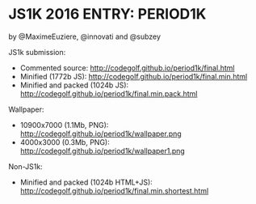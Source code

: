 JS1K 2016 ENTRY: PERIOD1K
===

by @MaximeEuziere, @innovati and @subzey

JS1k submission:

- Commented source: http://codegolf.github.io/period1k/final.html
- Minified (1772b JS): http://codegolf.github.io/period1k/final.min.html
- Minified and packed (1024b JS): http://codegolf.github.io/period1k/final.min.pack.html

Wallpaper:

- 10900x7000 (1.1Mb, PNG): http://codegolf.github.io/period1k/wallpaper.png
- 4000x3000 (0.3Mb, PNG): http://codegolf.github.io/period1k/wallpaper1.png

Non-JS1k:

- Minified and packed (1024b HTML+JS): http://codegolf.github.io/period1k/final.min.shortest.html
